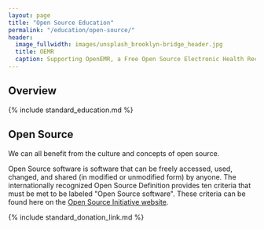 ```yaml
---
layout: page
title: "Open Source Education"
permalink: "/education/open-source/"
header:
  image_fullwidth: images/unsplash_brooklyn-bridge_header.jpg
  title: OEMR
  caption: Supporting OpenEMR, a Free Open Source Electronic Health Record
---
```


## Overview
{% include standard_education.md %}

## Open Source
We can all benefit from the culture and concepts of open source.

Open Source software is software that can be freely accessed, used, changed, and shared (in modified or unmodified form) by anyone. The internationally recognized Open Source Definition provides ten criteria that must be met to be labeled "Open Source software". These criteria can be found here on the [Open Source Initiative website](https://opensource.org/osd).

{% include standard_donation_link.md %}
